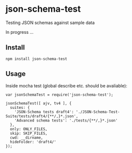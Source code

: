 # json-schema-test
Testing JSON schemas against sample data


In progress ...


## Install

```
npm install json-schema-test
```


## Usage


Inside mocha test (global describe etc. should be avaliable):

```
var jsonSchemaTest = require('json-schema-test');

jsonSchemaTest([ ajv, tv4 ], {
  suites: {
    'JSON-Schema tests draft4': './JSON-Schema-Test-Suite/tests/draft4/{**/,}*.json',
    'Advanced schema tests': './tests/{**/,}*.json'
  },
  only: ONLY_FILES,
  skip: SKIP_FILES,
  cwd: __dirname,
  hideFolder: 'draft4/'
});
```
